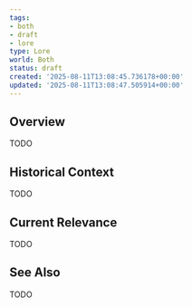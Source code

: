 ```yaml
---
tags:
- both
- draft
- lore
type: Lore
world: Both
status: draft
created: '2025-08-11T13:08:45.736178+00:00'
updated: '2025-08-11T13:08:47.505914+00:00'
---
```



## Overview

TODO
## Historical Context

TODO
## Current Relevance

TODO
## See Also

TODO
